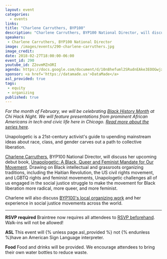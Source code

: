 ```yaml
---
layout: event
categories: 
  - events
links:
title: "Charlene Carruthers, BYP100"
description: "Charlene Carruthers, BYP100 National Director, will discuss her upcoming debut book, Unapologetic: A Black, Queer and Feminist Mandate for Our Movement. Drawing on Black intellectual and grassroots organizing traditions, including the Haitian Revolution, the US civil rights movement, and LGBTQ rights and feminist movements, Unapologetic challenges all of us engaged in the social justice struggle to make the movement for Black liberation more radical, more queer, and more feminist. Charlene will also discuss BYP100’s local organizing work and her experience in social justice movements across the world."
speakers:
 - Charlene Carruthers, BYP100 National Director
image: /images/events/290-charlene-carruthers.jpg
image_credit: 
date: 2018-02-27T18:00:00-06:00
event_id: 290
youtube_id: Z2ovmMZnORI
agenda: https://docs.google.com/document/d/10n8hefuml2SRudnEAke3EOOGwjxrI3XNG6DkKIKYYHU/edit#
sponsor: <a href='https://datamade.us'>DataMade</a>
asl_provided: true
tags: 
 - equity
 - organizing
published: true
---
```


*For the month of February, we will be celebrating [Black History Month](https://en.wikipedia.org/wiki/Black_History_Month) at Chi Hack Night. We will feature presentations from prominent African Americans in tech and civic life here in Chicago. [Read more about the series here](https://chihacknight.org/blog/2018/02/02/introducing-black-history-month-speaker-series.html).*

Unapologetic is a 21st-century activist's guide to upending mainstream ideas about race, class, and gender carves out a path to collective liberation.

[Charlene Carruthers](https://twitter.com/CharleneCac), BYP100 National Director, will discuss her upcoming debut book, [Unapologetic: A Black, Queer and Feminist Mandate for Our Movement](https://www.charlenecarruthers.com/unapologetic/). Drawing on Black intellectual and grassroots organizing traditions, including the Haitian Revolution, the US civil rights movement, and LGBTQ rights and feminist movements, Unapologetic challenges all of us engaged in the social justice struggle to make the movement for Black liberation more radical, more queer, and more feminist. 

Charlene will also discuss [BYP100's local organizing work](https://byp100.org/) and her experience in social justice movements across the world.

---

**RSVP required** Braintree now requires all attendees to [RSVP beforehand](https://www.eventbrite.com/e/chi-hack-night-registration-41703945624). Walk-ins will not be allowed!

**ASL** This event will {% unless page.asl_provided %} not {% endunless %}have an American Sign Language interpreter.

**Food** Food and drinks will be provided. We encourage attendees to bring their own water bottles to reduce waste.